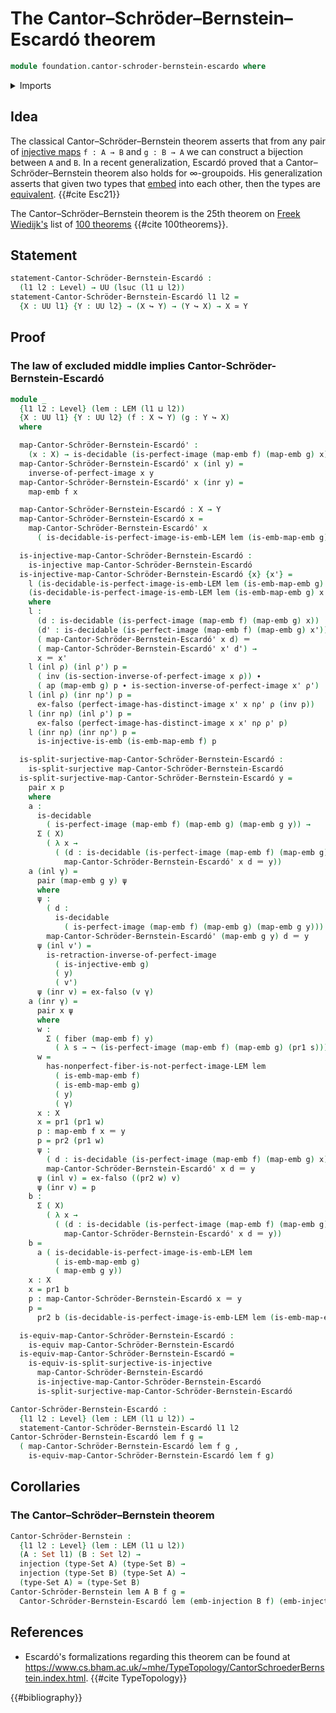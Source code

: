 # The Cantor–Schröder–Bernstein–Escardó theorem

```agda
module foundation.cantor-schroder-bernstein-escardo where
```

<details><summary>Imports</summary>

```agda
open import foundation.action-on-identifications-functions
open import foundation.decidable-types
open import foundation.dependent-pair-types
open import foundation.injective-maps
open import foundation.law-of-excluded-middle
open import foundation.perfect-images
open import foundation.split-surjective-maps
open import foundation.universe-levels

open import foundation-core.coproduct-types
open import foundation-core.embeddings
open import foundation-core.empty-types
open import foundation-core.equivalences
open import foundation-core.fibers-of-maps
open import foundation-core.identity-types
open import foundation-core.negation
open import foundation-core.sets
```

</details>

## Idea

The classical Cantor–Schröder–Bernstein theorem asserts that from any pair of
[injective maps](foundation-core.injective-maps.md) `f : A → B` and `g : B → A`
we can construct a bijection between `A` and `B`. In a recent generalization,
Escardó proved that a Cantor–Schröder–Bernstein theorem also holds for
∞-groupoids. His generalization asserts that given two types that
[embed](foundation-core.embeddings.md) into each other, then the types are
[equivalent](foundation-core.equivalences.md). {{#cite Esc21}}

The Cantor–Schröder–Bernstein theorem is the 25th theorem on
[Freek Wiedijk's](http://www.cs.ru.nl/F.Wiedijk/) list of
[100 theorems](literature.100-theorems.md) {{#cite 100theorems}}.

## Statement

```agda
statement-Cantor-Schröder-Bernstein-Escardó :
  (l1 l2 : Level) → UU (lsuc (l1 ⊔ l2))
statement-Cantor-Schröder-Bernstein-Escardó l1 l2 =
  {X : UU l1} {Y : UU l2} → (X ↪ Y) → (Y ↪ X) → X ≃ Y
```

## Proof

### The law of excluded middle implies Cantor-Schröder-Bernstein-Escardó

```agda
module _
  {l1 l2 : Level} (lem : LEM (l1 ⊔ l2))
  {X : UU l1} {Y : UU l2} (f : X ↪ Y) (g : Y ↪ X)
  where

  map-Cantor-Schröder-Bernstein-Escardó' :
    (x : X) → is-decidable (is-perfect-image (map-emb f) (map-emb g) x) → Y
  map-Cantor-Schröder-Bernstein-Escardó' x (inl y) =
    inverse-of-perfect-image x y
  map-Cantor-Schröder-Bernstein-Escardó' x (inr y) =
    map-emb f x

  map-Cantor-Schröder-Bernstein-Escardó : X → Y
  map-Cantor-Schröder-Bernstein-Escardó x =
    map-Cantor-Schröder-Bernstein-Escardó' x
      ( is-decidable-is-perfect-image-is-emb-LEM lem (is-emb-map-emb g) x)

  is-injective-map-Cantor-Schröder-Bernstein-Escardó :
    is-injective map-Cantor-Schröder-Bernstein-Escardó
  is-injective-map-Cantor-Schröder-Bernstein-Escardó {x} {x'} =
    l (is-decidable-is-perfect-image-is-emb-LEM lem (is-emb-map-emb g) x)
    (is-decidable-is-perfect-image-is-emb-LEM lem (is-emb-map-emb g) x')
    where
    l :
      (d : is-decidable (is-perfect-image (map-emb f) (map-emb g) x))
      (d' : is-decidable (is-perfect-image (map-emb f) (map-emb g) x')) →
      ( map-Cantor-Schröder-Bernstein-Escardó' x d) ＝
      ( map-Cantor-Schröder-Bernstein-Escardó' x' d') →
      x ＝ x'
    l (inl ρ) (inl ρ') p =
      ( inv (is-section-inverse-of-perfect-image x ρ)) ∙
      ( ap (map-emb g) p ∙ is-section-inverse-of-perfect-image x' ρ')
    l (inl ρ) (inr nρ') p =
      ex-falso (perfect-image-has-distinct-image x' x nρ' ρ (inv p))
    l (inr nρ) (inl ρ') p =
      ex-falso (perfect-image-has-distinct-image x x' nρ ρ' p)
    l (inr nρ) (inr nρ') p =
      is-injective-is-emb (is-emb-map-emb f) p

  is-split-surjective-map-Cantor-Schröder-Bernstein-Escardó :
    is-split-surjective map-Cantor-Schröder-Bernstein-Escardó
  is-split-surjective-map-Cantor-Schröder-Bernstein-Escardó y =
    pair x p
    where
    a :
      is-decidable
        ( is-perfect-image (map-emb f) (map-emb g) (map-emb g y)) →
      Σ ( X)
        ( λ x →
          ( (d : is-decidable (is-perfect-image (map-emb f) (map-emb g) x)) →
            map-Cantor-Schröder-Bernstein-Escardó' x d ＝ y))
    a (inl γ) =
      pair (map-emb g y) ψ
      where
      ψ :
        ( d :
          is-decidable
            ( is-perfect-image (map-emb f) (map-emb g) (map-emb g y))) →
        map-Cantor-Schröder-Bernstein-Escardó' (map-emb g y) d ＝ y
      ψ (inl v') =
        is-retraction-inverse-of-perfect-image
          ( is-injective-emb g)
          ( y)
          ( v')
      ψ (inr v) = ex-falso (v γ)
    a (inr γ) =
      pair x ψ
      where
      w :
        Σ ( fiber (map-emb f) y)
          ( λ s → ¬ (is-perfect-image (map-emb f) (map-emb g) (pr1 s)))
      w =
        has-nonperfect-fiber-is-not-perfect-image-LEM lem
          ( is-emb-map-emb f)
          ( is-emb-map-emb g)
          ( y)
          ( γ)
      x : X
      x = pr1 (pr1 w)
      p : map-emb f x ＝ y
      p = pr2 (pr1 w)
      ψ :
        ( d : is-decidable (is-perfect-image (map-emb f) (map-emb g) x)) →
        map-Cantor-Schröder-Bernstein-Escardó' x d ＝ y
      ψ (inl v) = ex-falso ((pr2 w) v)
      ψ (inr v) = p
    b :
      Σ ( X)
        ( λ x →
          ( (d : is-decidable (is-perfect-image (map-emb f) (map-emb g) x)) →
            map-Cantor-Schröder-Bernstein-Escardó' x d ＝ y))
    b =
      a ( is-decidable-is-perfect-image-is-emb-LEM lem
          ( is-emb-map-emb g)
          ( map-emb g y))
    x : X
    x = pr1 b
    p : map-Cantor-Schröder-Bernstein-Escardó x ＝ y
    p =
      pr2 b (is-decidable-is-perfect-image-is-emb-LEM lem (is-emb-map-emb g) x)

  is-equiv-map-Cantor-Schröder-Bernstein-Escardó :
    is-equiv map-Cantor-Schröder-Bernstein-Escardó
  is-equiv-map-Cantor-Schröder-Bernstein-Escardó =
    is-equiv-is-split-surjective-is-injective
      map-Cantor-Schröder-Bernstein-Escardó
      is-injective-map-Cantor-Schröder-Bernstein-Escardó
      is-split-surjective-map-Cantor-Schröder-Bernstein-Escardó

Cantor-Schröder-Bernstein-Escardó :
  {l1 l2 : Level} (lem : LEM (l1 ⊔ l2)) →
  statement-Cantor-Schröder-Bernstein-Escardó l1 l2
Cantor-Schröder-Bernstein-Escardó lem f g =
  ( map-Cantor-Schröder-Bernstein-Escardó lem f g ,
    is-equiv-map-Cantor-Schröder-Bernstein-Escardó lem f g)
```

## Corollaries

### The Cantor–Schröder–Bernstein theorem

```agda
Cantor-Schröder-Bernstein :
  {l1 l2 : Level} (lem : LEM (l1 ⊔ l2))
  (A : Set l1) (B : Set l2) →
  injection (type-Set A) (type-Set B) →
  injection (type-Set B) (type-Set A) →
  (type-Set A) ≃ (type-Set B)
Cantor-Schröder-Bernstein lem A B f g =
  Cantor-Schröder-Bernstein-Escardó lem (emb-injection B f) (emb-injection A g)
```

## References

- Escardó's formalizations regarding this theorem can be found at
  <https://www.cs.bham.ac.uk/~mhe/TypeTopology/CantorSchroederBernstein.index.html>.
  {{#cite TypeTopology}}

{{#bibliography}}
